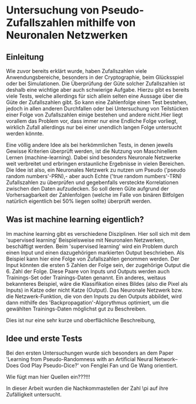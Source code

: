 # Untersuchung von Pseudo-Zufallszahlen mithilfe von Neuronalen Netzwerken

## Einleitung
Wie zuvor bereits erklärt wurde, haben Zufallszahlen viele Anwendungsbereiche, besonders in der Cryptographie, beim Glücksspiel 
oder bei Simulationen. Die Überprüfung der Güte solcher Zufallszahlen ist deshalb eine wichtige aber auch schwierige Aufgabe. 
Hierzu gibt es bereits viele Tests, welche allerdings für sich allein selten eine Aussage über die Güte der Zufallszahlen gibt.
So kann eine Zahlenfolge einen Test bestehen, jedoch in allen anderen Durchfallen oder bei Untersuchung von Teilstücken einer
Folge von Zufallszahlen einige bestehen und andere nicht.Hier liegt vorallem das Problem vor, dass immer nur eine Endliche 
Folge vorliegt, wirklich Zufall allerdings nur bei einer unendlich langen Folge untersucht werden könnte.

Eine völlig andere Idee als bei herkömmlichen Tests, in denen jeweils Gewisse Kriterien überprüft werden, ist die Nutzung von 
Maschinellem Lernen (machine-learning). Dabei sind besonders Neuronale Netzwerke weit verbreitet und erbringen erstaunliche 
Ergebnisse in vielen Bereichen. Die Idee ist also, ein Neuronales Netzwerk zu nutzen um Pseudo ('pseudo random numbers'-PRN),- 
aber auch Echte ('true random numbers'-TRN) Zufallszahlen zu überprüfen und gegebenfalls versteckte Korrelationen zwischen den Daten aufzudecken. 
So soll deren Güte aufgrund der Vorhersagbarkeit der Zahlenfolgen (welche im Falle von binären Bitfolgen natürlich 
eigentlich bei 50% liegen sollte) überprüft werden.


## Was ist machine learning eigentlich?
Im machine learning gibt es verschiedene Disziplinen. Hier soll sich mit dem 'supervised learning' Beispielsweise mit Neuronalen Netzwerken, beschäftigt werden. Beim 'supervised learning' wird ein Problem durch einen Input und einen dazugehörigen markierten Output beschrieben. Als Beispiel kann hier eine Folge von Zufallszahlen genommen werden. Der Input könnten die ersten 5 Zahlen der Folge sein, der zugehörige Output die 6. Zahl der Folge. Diese Paare von Inputs und Outputs werden auch Trainings-Set oder Trainings-Daten genannt. Ein anderes, weitaus bekannteres Beispiel, wäre die Klassifikation eines Bildes (also die Pixel als Inputs) in Katze oder nicht Katze (Output). 
Das Neuronale Netzwerk bzw. die Netzwerk-Funktion, die von den Inputs zu den Outputs abbildet, wird dann mithilfe des 'Backpropagation'-Algorythmus optimiert, um die gewählten Trainings-Daten möglichst gut zu Beschreiben. 

Dies ist nur eine sehr kurze und oberflächliche Beschreibung, 

## Idee und erste Tests
Bei den ersten Untersuchungen wurde sich besonders an dem Paper 'Learning from Pseudo-Randomness with an
Artificial Neural Network– Does God Play Pseudo-Dice?' von Fenglei Fan und Ge Wang orientiert.

Wie fügt man hier Quellen ein???!!!

In dieser Arbeit wurden die Nachkommastellen der Zahl \pi auf ihre Zufälligkeit untersucht. 

